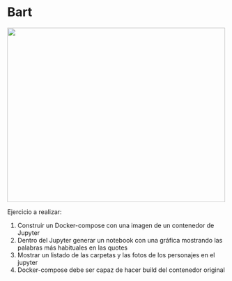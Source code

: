 # Bart
<img src="https://i.pinimg.com/originals/85/02/c9/8502c98920e3302ccc874073a6525d74.jpg" width="500" height="400" />

Ejercicio a realizar:

1. Construir un Docker-compose con una imagen de un contenedor de Jupyter
2. Dentro del Jupyter generar un notebook con una gráfica mostrando las
palabras más habituales en las quotes
3. Mostrar un listado de las carpetas y las fotos de los personajes en el jupyter
4. Docker-compose debe ser capaz de hacer build del contenedor original
